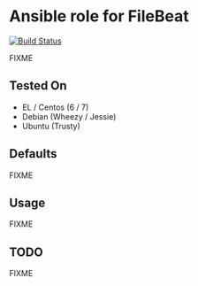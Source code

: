 # Ansible role for FileBeat

[![Build Status](https://travis-ci.org/torian/ansible-role-filebeat.svg)](https://travis-ci.org/torian/ansible-role-filebeat)

FIXME 

## Tested On

  * EL / Centos (6 / 7)
  * Debian (Wheezy / Jessie)
  * Ubuntu (Trusty)

## Defaults

FIXME

## Usage

FIXME

## TODO

FIXME

